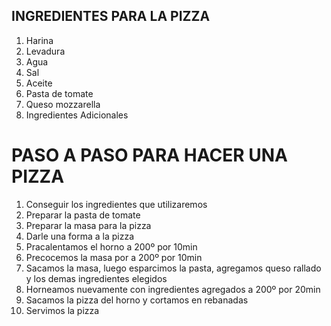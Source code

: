 ## INGREDIENTES PARA LA PIZZA

1. Harina
2. Levadura
3. Agua
4. Sal
5. Aceite
6. Pasta de tomate 
7. Queso mozzarella
8. Ingredientes Adicionales

# PASO A PASO PARA HACER UNA PIZZA

1. Conseguir los ingredientes que utilizaremos
2. Preparar la pasta de tomate
3. Preparar la masa para la pizza
4. Darle una forma a la pizza
5. Pracalentamos el horno a 200º por 10min
6. Precocemos la masa por a 200º por 10min
7. Sacamos la masa, luego esparcimos la pasta, agregamos queso rallado y los demas ingredientes elegidos
8. Horneamos nuevamente con ingredientes agregados a 200º por 20min
9. Sacamos la pizza del horno y cortamos en rebanadas
10. Servimos la pizza
